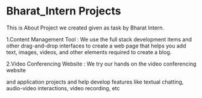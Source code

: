 # Bharat_Intern Projects
This is About Project we created given as task by Bharat Intern.

1.Content Management Tool :
We use the full stack development items and other
drag-and-drop interfaces to create a
web page that helps you add text, images,
videos, and other elements required to
create a blog.

2.Video Conferencing Website :
We try our hands on the video conferencing website

and application projects and help develop features like
textual chatting, audio-video interactions, video recording, etc
